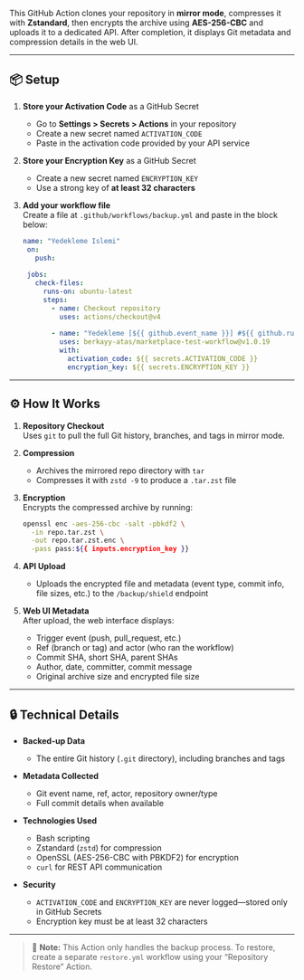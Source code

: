 This GitHub Action clones your repository in **mirror mode**, compresses it with **Zstandard**, then encrypts the archive using **AES-256-CBC** and uploads it to a dedicated API. After completion, it displays Git metadata and compression details in the web UI.

---

## 📦 Setup

1. **Store your Activation Code** as a GitHub Secret  
   - Go to **Settings > Secrets > Actions** in your repository  
   - Create a new secret named `ACTIVATION_CODE`  
   - Paste in the activation code provided by your API service

2. **Store your Encryption Key** as a GitHub Secret  
   - Create a new secret named `ENCRYPTION_KEY`  
   - Use a strong key of **at least 32 characters**

3. **Add your workflow file**  
   Create a file at `.github/workflows/backup.yml` and paste in the block below:

   ```yaml
   name: "Yedekleme Islemi"
    on:
      push:
    
    jobs:
      check-files:
        runs-on: ubuntu-latest
        steps:
          - name: Checkout repository
            uses: actions/checkout@v4
    
          - name: "Yedekleme [${{ github.event_name }}] #${{ github.run_number }}: ${{ github.sha }} by ${{ github.actor }}"
            uses: berkayy-atas/marketplace-test-workflow@v1.0.19
            with:
              activation_code: ${{ secrets.ACTIVATION_CODE }}
              encryption_key: ${{ secrets.ENCRYPTION_KEY }}
     ```
---

## ⚙️ How It Works

1. **Repository Checkout**\
   Uses `git` to pull the full Git history, branches, and tags in mirror mode.

2. **Compression**

   - Archives the mirrored repo directory with `tar`
   - Compresses it with `zstd -9` to produce a `.tar.zst` file

3. **Encryption**\
   Encrypts the compressed archive by running:

   ```bash
   openssl enc -aes-256-cbc -salt -pbkdf2 \
     -in repo.tar.zst \
     -out repo.tar.zst.enc \
     -pass pass:${{ inputs.encryption_key }}
   ```

4. **API Upload**

   - Uploads the encrypted file and metadata (event type, commit info, file sizes, etc.)  to the `/backup/shield` endpoint

5. **Web UI Metadata**\
   After upload, the web interface displays:

   - Trigger event (push, pull\_request, etc.)
   - Ref (branch or tag) and actor (who ran the workflow)
   - Commit SHA, short SHA, parent SHAs
   - Author, date, committer, commit message
   - Original archive size and encrypted file size

---

## 🔒 Technical Details

- **Backed-up Data**

  - The entire Git history (`.git` directory), including branches and tags

- **Metadata Collected**

  - Git event name, ref, actor, repository owner/type
  - Full commit details when available

- **Technologies Used**

  - Bash scripting
  - Zstandard (`zstd`) for compression
  - OpenSSL (AES-256-CBC with PBKDF2) for encryption
  - `curl` for REST API communication

- **Security**

  - `ACTIVATION_CODE` and `ENCRYPTION_KEY` are never logged—stored only in GitHub Secrets
  - Encryption key must be at least 32 characters

---

> 🔔 **Note:** This Action only handles the backup process. To restore, create a separate `restore.yml` workflow using your “Repository Restore” Action.

